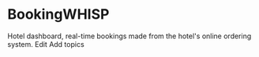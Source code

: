 # BookingWHISP
Hotel dashboard, real-time bookings made from the hotel's online ordering system. Edit Add topics
